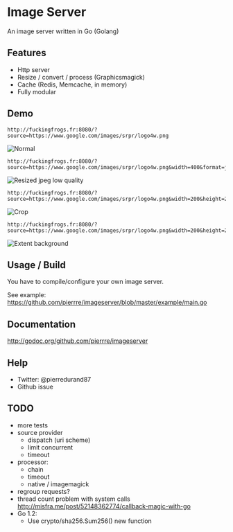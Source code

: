 # Image Server
An image server written in Go (Golang)

## Features
- Http server
- Resize / convert / process (Graphicsmagick)
- Cache (Redis, Memcache, in memory)
- Fully modular

## Demo
```
http://fuckingfrogs.fr:8080/?source=https://www.google.com/images/srpr/logo4w.png
```
![Normal](http://fuckingfrogs.fr:8080/?source=https://www.google.com/images/srpr/logo4w.png)

```
http://fuckingfrogs.fr:8080/?source=https://www.google.com/images/srpr/logo4w.png&width=400&format=jpeg&quality=50
```
![Resized jpeg low quality](http://fuckingfrogs.fr:8080/?source=https://www.google.com/images/srpr/logo4w.png&width=400&format=jpeg&quality=50)

```
http://fuckingfrogs.fr:8080/?source=https://www.google.com/images/srpr/logo4w.png&width=200&height=200&fill=1&extent=1
```
![Crop](http://fuckingfrogs.fr:8080/?source=https://www.google.com/images/srpr/logo4w.png&width=200&height=200&fill=1&extent=1)

```
http://fuckingfrogs.fr:8080/?source=https://www.google.com/images/srpr/logo4w.png&width=200&height=200&extent=1&background=000000
```
![Extent background](http://fuckingfrogs.fr:8080/?source=https://www.google.com/images/srpr/logo4w.png&width=200&height=200&extent=1&background=000000)

## Usage / Build
You have to compile/configure your own image server.

See example: https://github.com/pierrre/imageserver/blob/master/example/main.go

## Documentation
http://godoc.org/github.com/pierrre/imageserver

## Help
- Twitter: @pierredurand87
- Github issue

## TODO
- more tests
- source provider
    - dispatch (uri scheme)
    - limit concurrent
    - timeout
- processor:
    - chain
    - timeout
	- native / imagemagick
- regroup requests?
- thread count problem with system calls http://misfra.me/post/52148362774/callback-magic-with-go
- Go 1.2:
	- Use crypto/sha256.Sum256() new function
